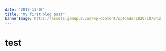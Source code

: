 ```yaml
---
date: "2017-11-07"
title: "My first blog post"
bannerImage: https://assets.gamepur.com/wp-content/uploads/2020/10/04152721/among-hd.jpg
---
```


<h1>test</h1>
